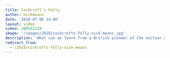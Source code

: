 ```yaml
---
title: Cockcroft’s Folly
author: nickmeans
date: '2018-07-06 14:00'
layout: video
vimeo: 280581228
image: '/images/2018/cockcrofts-folly-nick-means.jpg'
description: 'What can we learn from a British pioneer of the nuclear age.'
redirect_from:
  - /2018/cockrofts-folly-nick-means
---
```

